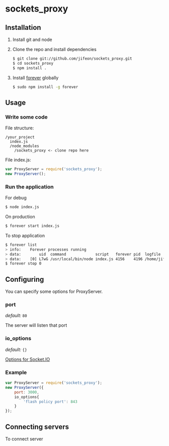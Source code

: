 sockets_proxy
=============

Installation
------------

1. Install git and node
2. Clone the repo and install dependencies

    ```bash
    $ git clone git://github.com/jifeon/sockets_proxy.git
    $ cd sockets_proxy
    $ npm install .
    ```
3. Install [forever](https://github.com/nodejitsu/forever) globally

    ```bash
    $ sudo npm install -g forever
    ```

Usage
-----

### Write some code

File structure:
```
/your_project
  index.js
  /node_modules
    /sockets_proxy <- clone repo here
```
File index.js:
```js
var ProxyServer = require('sockets_proxy');
new ProxyServer();
```

### Run the application

For debug
```bash
$ node index.js
```

On production
```bash
$ forever start index.js
```

To stop application
```bash
$ forever list
> info:    Forever processes running
> data:        uid  command             script   forever pid  logfile                        uptime      
> data:    [0] L7wG /usr/local/bin/node index.js 4156    4196 /home/jifeon/.forever/L7wG.log 0:0:0:0.160
$ forever stop 0
```

Configuring
-----------

You can specify some options for ProxyServer.

### port
_default:_ ```80```

The server will listen that port

### io_options
_default:_ ```{}```

[Options for Socket.IO](https://github.com/LearnBoost/Socket.IO/wiki/Configuring-Socket.IO)

### Example

```js
var ProxyServer = require('sockets_proxy');
new ProxyServer({
    port: 3000,
    io_options{
        'flash policy port': 843
    }
});
```

Connecting servers
------------------

To connect server 









